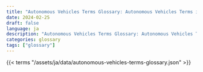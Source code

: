 ```yaml
---
title: "Autonomous Vehicles Terms Glossary: Autonomous Vehicles Terms in 2024"  
date: 2024-02-25
draft: false
language: ja
description: "Autonomous Vehicles Terms Glossary: Autonomous Vehicles Terms in 2024 | Autonomous Vehicles Terms Glossary"
categories: glossary
tags: ["glossary"]
---
```


{{< terms "/assets/ja/data/autonomous-vehicles-terms-glossary.json" >}}
